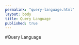 ```yaml
---
permalink: "query-language.html"
layout: body
title: Query Language
published: true
---
```


#Query Language
